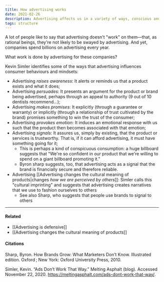 ```yaml
---
title: How advertising works
date: 2021-02-26
description: Advertising affects us in a variety of ways, conscious and unconscious. 
tags: structure
---
```


A lot of people like to say that advertising doesn't "work" on them—that, as rational beings, they're not likely to be swayed by advertising. And yet, companies spend billions on advertising every year. 

What work is done by advertising for these companies? 

Kevin Simler identifies some of the ways that advertising influences consumer behaviours and mindsets: 

- Advertising *raises awareness*: It alerts or reminds us that a product exists and what it does;
- Advertising *persuades*: It presents an argument for the product or brand being advertised, perhaps through an appeal to authority (9 out of 10 dentists recommend...);
- Advertising *makes promises*: It explicitly (through a guarantee or warranty) or implicitly (through a relationship of trust cultivated by the brand) promises something to win the trust of the consumer;
- Advertising *provokes emotion*: It induces an emotional response with us such that the product then becomes associated with that emotion;
- Advertising *signals*: It assures us, simply by existing, that the product or services is trustworthy. That is, if it can afford advertising, it must have something going for it;
	- This is perhaps a kind of conspicuous consumption: a huge billboard suggests that "We're so confident in our product that we're willing to spend on a giant billboard promoting it."
	- Byron sharp suggests, too, that advertising acts as a signal that the brand is financially secure and therefore reliable.
- Advertising [[Advertising changes the cultural meaning of products|changes *how we are perceived by others*]]: Simler calls this "cultural imprinting" and suggests that advertising creates narratives that we use to fashion ourselves to others
	- See also Sharp, who suggests that people use brands to signal to others

---
#### Related
- [[Advertising is defensive]]
- [[Advertising changes the cultural meaning of products]]

#### Citations
Sharp, Byron. How Brands Grow: What Marketers Don’t Know. Illustrated edition. Oxford ; New York: Oxford University Press, 2010.

Simler, Kevin. “Ads Don’t Work That Way.” Melting Asphalt (blog). Accessed November 22, 2020. https://meltingasphalt.com/ads-dont-work-that-way/.